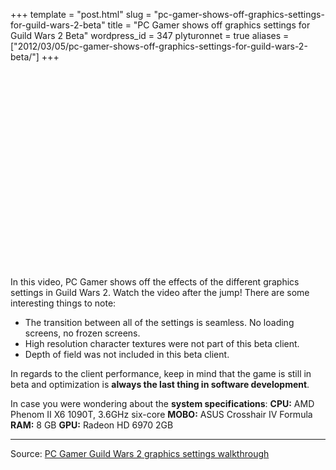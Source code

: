 +++
template = "post.html"
slug = "pc-gamer-shows-off-graphics-settings-for-guild-wars-2-beta"
title = "PC Gamer shows off graphics settings for Guild Wars 2 Beta"
wordpress_id = 347
plyturonnet = true
aliases = ["2012/03/05/pc-gamer-shows-off-graphics-settings-for-guild-wars-2-beta/"]
+++

<object width="560" height="315">
  <param name="movie" value="http://www.youtube.com/v/KocXN1xDA8A?version=3&hl=en_US" />
  <param name="allowFullScreen" value="true" />
  <param name="allowscriptaccess" value="always" />
  <embed src="http://www.youtube.com/v/KocXN1xDA8A?version=3&hl=en_US" type="application/x-shockwave-flash" width="560" height="315" allowscriptaccess="always" allowfullscreen="true" />
</object>

In this video, PC Gamer shows off the effects of the different graphics settings in Guild Wars 2. Watch the video after the jump! 
There are some interesting things to note:
	
  * The transition between all of the settings is seamless. No loading screens, no frozen screens.
  * High resolution character textures were not part of this beta client.
  * Depth of field was not included in this beta client.

In regards to the client performance, keep in mind that the game is still in beta and optimization is **always the last thing in software development**. 



In case you were wondering about the **system specifications**:
**CPU:** AMD Phenom II X6 1090T, 3.6GHz six-core
**MOBO:** ASUS Crosshair IV Formula
**RAM:** 8 GB
**GPU:** Radeon HD 6970 2GB


* * *


Source: [PC Gamer Guild Wars 2 graphics settings walkthrough](http://www.pcgamer.com/previews/guild-wars-2-graphics-settings-walkthrough/)
